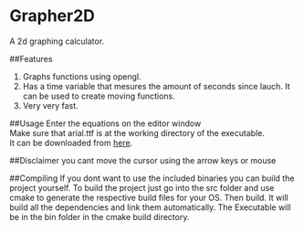 # Grapher2D
A 2d graphing calculator.

##Features
1. Graphs functions using opengl.
2. Has a time variable that mesures the amount of seconds since lauch. It can be used to create moving functions.
3. Very very fast.

##Usage
Enter the equations on the editor window <br>
Make sure that arial.ttf is at the working directory of the executable. <br>
It can be downloaded from [here](http://www5.miele.nl/apps/vg/nl/miele/mielea02.nsf/0e87ea0c369c2704c12568ac005c1831/07583f73269e053ac1257274003344e0?OpenDocument).

##Disclaimer
you cant move the cursor using the arrow keys or mouse

##Compiling
If you dont want to use the included binaries you can build the project yourself. To build the project just go into the src folder and use cmake to generate the respective build files for your OS. Then build. It will build all the dependencies and link them automatically. The Executable will be in the bin folder in the cmake build directory.
